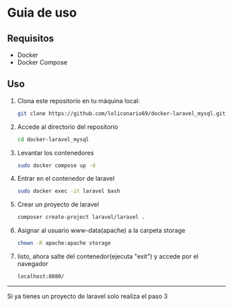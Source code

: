 # Guia de uso

## Requisitos

- Docker
- Docker Compose

## Uso

1. Clona este repositorio en tu máquina local:

   ```bash
   git clone https://github.com/loliconario69/docker-laravel_mysql.git

2. Accede al directorio del repositorio
   ```bash
   cd docker-laravel_mysql
3. Levantar los contenedores
   ```bash
   sudo docker compose up -d

4. Entrar en el contenedor de laravel
   ```bash
   sudo docker exec -it laravel bash

5. Crear un proyecto de laravel
   ```bash
   composer create-project laravel/laravel .

6. Asignar al usuario www-data(apache) a la carpeta storage
   ```bash
   chown -R apache:apache storage

7. listo, ahora salte del contenedor(ejecuta "exit") y accede por el navegador
   ```html
   localhost:8080/

---
Si ya tienes un proyecto de laravel solo realiza el paso 3

